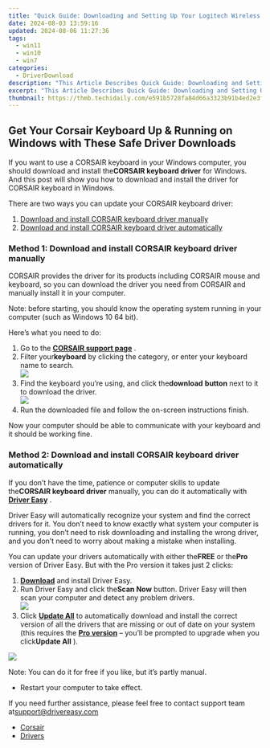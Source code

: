 ```yaml
---
title: "Quick Guide: Downloading and Setting Up Your Logitech Wireless Keyboard on Windows 11"
date: 2024-08-03 13:59:16
updated: 2024-08-06 11:27:36
tags:
  - win11
  - win10
  - win7
categories:
  - DriverDownload
description: "This Article Describes Quick Guide: Downloading and Setting Up Your Logitech Wireless Keyboard on Windows 11"
excerpt: "This Article Describes Quick Guide: Downloading and Setting Up Your Logitech Wireless Keyboard on Windows 11"
thumbnail: https://thmb.techidaily.com/e591b5728fa84d66a3323b91b4ed2e3f5b0efaa53a757d0b8f7bbc674ee0d976.jpg
---
```


## Get Your Corsair Keyboard Up & Running on Windows with These Safe Driver Downloads

If you want to use a CORSAIR keyboard in your Windows computer, you should download and install the**CORSAIR keyboard driver** for Windows. And this post will show you how to download and install the driver for CORSAIR keyboard in Windows.

There are two ways you can update your CORSAIR keyboard driver:

1. [Download and install CORSAIR keyboard driver manually](https://tools.techidaily.com/drivereasy/download/)
2. [Download and install CORSAIR keyboard driver automatically](https://tools.techidaily.com/drivereasy/download/)

### Method 1: Download and install CORSAIR keyboard driver manually

 CORSAIR provides the driver for its products including CORSAIR mouse and keyboard, so you can download the driver you need from CORSAIR and manually install it in your computer.

 Note: before starting, you should know the operating system running in your computer (such as Windows 10 64 bit).

Here’s what you need to do:

1. Go to the **[CORSAIR support page](https://www.corsair.com/us/en/downloads)**  .
2. Filter your**keyboard** by clicking the category, or enter your keyboard name to search.  
![](https://images.drivereasy.com/wp-content/uploads/2019/01/img_5c46f55721658.jpg)
3. Find the keyboard you’re using, and click the**download** **button** next to it to download the driver.  
![](https://images.drivereasy.com/wp-content/uploads/2019/01/img_5c46f5f349288.jpg)
4. Run the downloaded file and follow the on-screen instructions finish.

 Now your computer should be able to communicate with your keyboard and it should be working fine.

### Method 2: Download and install CORSAIR keyboard driver automatically

 If you don’t have the time, patience or computer skills to update the**CORSAIR keyboard driver** manually, you can do it automatically with **[Driver Easy](https://tools.techidaily.com/drivereasy/download/)**  .

 Driver Easy will automatically recognize your system and find the correct drivers for it. You don’t need to know exactly what system your computer is running, you don’t need to risk downloading and installing the wrong driver, and you don’t need to worry about making a mistake when installing.

 You can update your drivers automatically with either the**FREE** or the**Pro** version of Driver Easy. But with the Pro version it takes just 2 clicks:

1. **[Download](https://tools.techidaily.com/drivereasy/download/)**  and install Driver Easy.
2. Run Driver Easy and click the**Scan Now** button. Driver Easy will then scan your computer and detect any problem drivers.  
![](https://images.drivereasy.com/wp-content/uploads/2019/01/img_5c46f64e9d36e.jpg)
3. Click **[Update All](https://tools.techidaily.com/drivereasy/download/)**  to automatically download and install the correct version of all the drivers that are missing or out of date on your system (this requires the **[Pro version](https://tools.techidaily.com/drivereasy/download/)**  – you’ll be prompted to upgrade when you click**Update All** ).

![](https://images.drivereasy.com/wp-content/uploads/2019/01/img_5c46f69011da1.jpg)

 Note: You can do it for free if you like, but it’s partly manual.

* Restart your computer to take effect.

 If you need further assistance, please feel free to contact support team at[support@drivereasy.com](https://tools.techidaily.com/drivereasy/download/)

* [Corsair](https://tools.techidaily.com/drivereasy/download/)
* [Drivers](https://tools.techidaily.com/drivereasy/download/)

<ins class="adsbygoogle"
     style="display:block"
     data-ad-format="autorelaxed"
     data-ad-client="ca-pub-7571918770474297"
     data-ad-slot="1223367746"></ins>



<ins class="adsbygoogle"
     style="display:block"
     data-ad-client="ca-pub-7571918770474297"
     data-ad-slot="8358498916"
     data-ad-format="auto"
     data-full-width-responsive="true"></ins>
